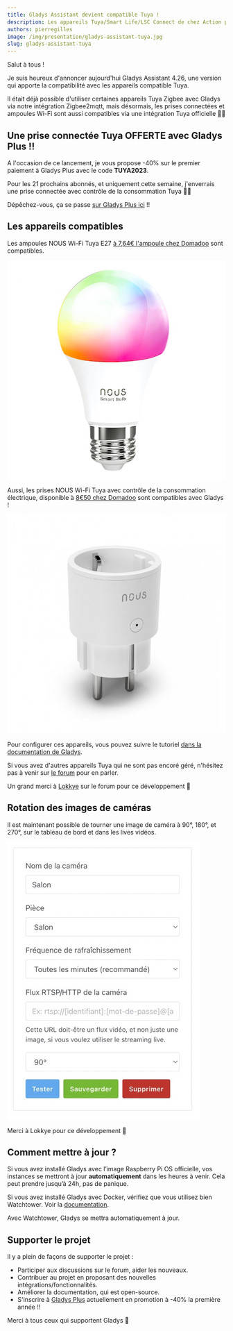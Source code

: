 ```yaml
---
title: Gladys Assistant devient compatible Tuya !
description: Les appareils Tuya/Smart Life/LSC Connect de chez Action peuvent maintenant être utilisés dans Gladys !
authors: pierregilles
image: /img/presentation/gladys-assistant-tuya.jpg
slug: gladys-assistant-tuya
---
```


Salut à tous !

Je suis heureux d'annoncer aujourd'hui Gladys Assistant 4.26, une version qui apporte la compatibilité avec les appareils compatible Tuya.

Il était déjà possible d'utiliser certaines appareils Tuya Zigbee avec Gladys via notre intégration Zigbee2mqtt, mais désormais, les prises connectées et ampoules Wi-Fi sont aussi compatibles via une intégration Tuya officielle 🎉🎉

<!-- truncate -->

## Une prise connectée Tuya OFFERTE avec Gladys Plus !!

A l'occasion de ce lancement, je vous propose -40% sur le premier paiement à Gladys Plus avec le code **TUYA2023**.

Pour les 21 prochains abonnés, et uniquement cette semaine, j'enverrais une prise connectée avec contrôle de la consommation Tuya 🥳🥳

Dépêchez-vous, ça se passe [sur Gladys Plus ici](/fr/plus/) !!

## Les appareils compatibles

Les ampoules NOUS Wi-Fi Tuya E27 [à 7,64€ l'ampoule chez Domadoo](https://www.domadoo.fr/fr/peripheriques/6294-nous-ampoule-intelligente-rgb-wifi-tuya-format-e27-5907772033142.html?domid=17) sont compatibles.

![Ampoule NOUS Wi-Fi Tuya E27](../../../static/img/articles/fr/gladys-4-26/nous-ampoule-intelligente-rgb-wifi-tuya-format-e27.jpg)

Aussi, les prises NOUS Wi-Fi Tuya avec contrôle de la consommation électrique, disponible à [8€50 chez Domadoo](https://www.domadoo.fr/fr/peripheriques/6211-nous-prise-intelligente-wifi-mesure-de-consommation-10a-5907772033999.html?domid=17) sont compatibles avec Gladys !

![Prise NOUS Wi-Fi Tuya](../../../static/img/articles/fr/gladys-4-26/nous-prise-intelligente-wifi-mesure-de-consommation-10a.jpg)

Pour configurer ces appareils, vous pouvez suivre le tutoriel [dans la documentation de Gladys](/fr/docs/integrations/tuya/).

Si vous avez d'autres appareils Tuya qui ne sont pas encoré géré, n'hésitez pas à venir sur [le forum](https://community.gladysassistant.com/) pour en parler.

Un grand merci à [Lokkye](https://community.gladysassistant.com/u/lokkye/summary) sur le forum pour ce développement 🙌

## Rotation des images de caméras

Il est maintenant possible de tourner une image de caméra à 90°, 180°, et 270°, sur le tableau de bord et dans les lives vidéos.

![Rotation Caméra](../../../static/img/articles/fr/gladys-4-26/rotation-camera.jpg)

Merci à Lokkye pour ce développement 🙌

## Comment mettre à jour ?

Si vous avez installé Gladys avec l’image Raspberry Pi OS officielle, vos instances se mettront à jour **automatiquement** dans les heures à venir. Cela peut prendre jusqu’à 24h, pas de panique.

Si vous avez installé Gladys avec Docker, vérifiez que vous utilisez bien Watchtower. Voir la [documentation](/fr/docs/installation/docker#mise-à-jour-automatique-avec-watchtower).

Avec Watchtower, Gladys se mettra automatiquement à jour.

## Supporter le projet

Il y a plein de façons de supporter le projet :

- Participer aux discussions sur le forum, aider les nouveaux.
- Contribuer au projet en proposant des nouvelles intégrations/fonctionnalités.
- Améliorer la documentation, qui est open-source.
- S'inscrire à [Gladys Plus](/fr/plus) actuellement en promotion à -40% la première année !!

Merci à tous ceux qui supportent Gladys 🙏
